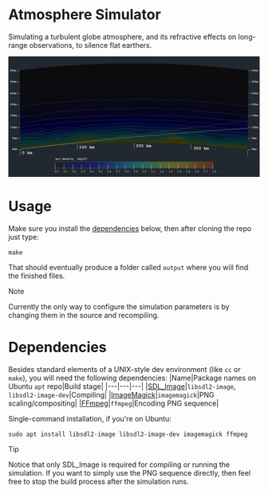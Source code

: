 # Atmosphere Simulator

Simulating a turbulent globe atmosphere, and its refractive effects on long-range observations, to silence flat earthers.

![Simulation](art/atmos_sim-chart.png)

# Usage

Make sure you install the [dependencies](#dependencies) below, then after cloning the repo just type:
```
make
```

That should eventually produce a folder called `output` where you will find the finished files.

> [!NOTE]
> Currently the only way to configure the simulation parameters is by changing them in the source and recompiling.

# Dependencies

Besides standard elements of a UNIX-style dev environment (like `cc` or `make`), you will need the following dependencies:
|Name|Package names on Ubuntu `apt` repo|Build stage|
|---|---|---|
|[SDL_Image](https://github.com/libsdl-org/SDL_image)|`libsdl2-image`, `libsdl2-image-dev`|Compiling|
|[ImageMagick](https://imagemagick.org/index.php)|`imagemagick`|PNG scaling/compositing|
|[FFmpeg](https://www.ffmpeg.org/)|`ffmpeg`|Encoding PNG sequence|

Single-command installation, if you're on Ubuntu:
```
sudo apt install libsdl2-image libsdl2-image-dev imagemagick ffmpeg
```

> [!TIP]
> Notice that only SDL_Image is required for compiling or running the simulation. If you want to simply use the PNG sequence directly, then feel free to stop the build process after the simulation runs.
